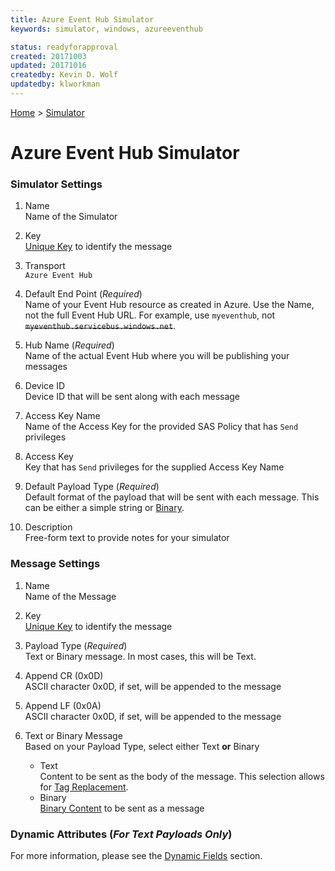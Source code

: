 ```yaml
---
title: Azure Event Hub Simulator
keywords: simulator, windows, azureeventhub

status: readyforapproval
created: 20171003
updated: 20171016
createdby: Kevin D. Wolf
updatedby: klworkman
---
```

[Home](../Index.md) > [Simulator](Index.md)
# Azure Event Hub Simulator

### Simulator Settings


1. Name     
Name of the Simulator

2. Key  
[Unique Key](../Topics/Keys.md) to identify the message

3. Transport    
`Azure Event Hub`

4. Default End Point (*Required*)  
Name of your Event Hub resource as created in Azure. Use the Name, not the full Event Hub URL.  For example, use `myeventhub`, not ~~`myeventhub.servicebus.windows.net`~~.

5. Hub Name (*Required*)  
Name of the actual Event Hub where you will be publishing your messages

6. Device ID  
Device ID that will be sent along with each message

7. Access Key Name  
Name of the Access Key for the provided SAS Policy that has `Send` privileges

8. Access Key  
Key that has `Send` privileges for the supplied Access Key Name

9. Default Payload Type (*Required*)  
Default format of the payload that will be sent with each message.  This can be either a simple string or [Binary](BinaryContent.md).

10. Description    
Free-form text to provide notes for your simulator

### Message Settings

1. Name       
Name of the Message

2. Key    
[Unique Key](../Topics/Keys.md) to identify the message

3. Payload Type (*Required*)  
Text or Binary message.  In most cases, this will be Text.

4. Append CR (0x0D)  
ASCII character 0x0D, if set, will be appended to the message

5. Append LF (0x0A)  
ASCII character 0x0D, if set, will be appended to the message

6. Text or Binary Message   
Based on your Payload Type, select either Text **or** Binary
   * Text    
     Content to be sent as the body of the message.  This selection allows for [Tag Replacement](DynamicFields.md).   
   * Binary    
     [Binary Content](BinaryContent.md) to be sent as a message   

### Dynamic Attributes (*For Text Payloads Only*)    
For more information, please see the [Dynamic Fields](DynamicFields.md) section.
